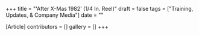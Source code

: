 +++
title = "'After X-Mas 1982' (1/4 In. Reel)"
draft = false
tags = ["Training, Updates, & Company Media"]
date = ""

[Article]
contributors = []
gallery = []
+++